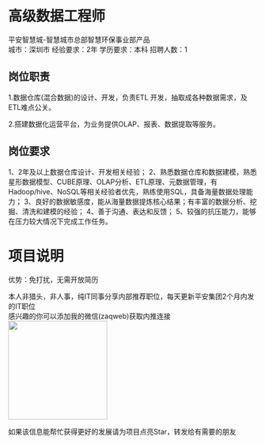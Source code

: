 # 高级数据工程师
平安智慧城-智慧城市总部智慧环保事业部产品  
城市：深圳市 经验要求：2年 学历要求：本科  招聘人数：1

## 岗位职责
1.数据仓库(混合数据)的设计、开发，负责ETL 开发，抽取成各种数据需求，及ETL难点公关。
   
   2.搭建数据化运营平台，为业务提供OLAP、报表、数据提取等服务。

## 岗位要求
1、2年及以上数据仓库设计、开发相关经验；
   2、熟悉数据仓库和数据建模，熟悉星形数据模型、CUBE原理、OLAP分析、ETL原理、元数据管理，有Hadoop/hive、NoSQL等相关经验者优先，熟练使用SQL，具备海量数据处理能力；
   3、良好的数据敏感度，能从海量数据提炼核心结果；有丰富的数据分析、挖掘、清洗和建模的经验；
   4、善于沟通、表达和反馈；
   5、较强的抗压能力，能够在压力较大情况下完成工作任务。

# 项目说明

优势：免打扰，无需开放简历

本人非猎头，非人事，纯IT同事分享内部推荐职位，每天更新平安集团2个月内发的IT职位  
感兴趣的你可以添加我的微信(zaqweb)获取内推连接  
<img src="https://github.com/zaqweb/PA-IT-JOBS/blob/master/WechatICode.jpeg"  height="200" width="200">

如果该信息能帮忙获得更好的发展请为项目点亮Star，转发给有需要的朋友




